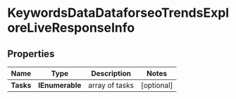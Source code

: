 # KeywordsDataDataforseoTrendsExploreLiveResponseInfo


## Properties

| Name | Type | Description | Notes |
|------------ | ------------- | ------------- | -------------|
**Tasks** | **IEnumerable<KeywordsDataDataforseoTrendsExploreLiveTaskInfo>** | array of tasks |[optional]|